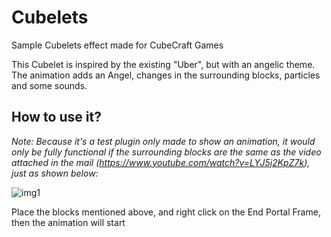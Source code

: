 # Cubelets
Sample Cubelets effect made for CubeCraft Games

This Cubelet is inspired by the existing "Uber", but with an angelic theme. The animation adds an Angel, changes in the surrounding blocks, particles and some sounds.

## How to use it?

*Note: Because it's a test plugin only made to show an animation, it would only be fully functional if the surrounding blocks are the 
same as the video attached in the mail (https://www.youtube.com/watch?v=LYJ5j2KpZ7k), just as shown below:*


[img1]: https://i.imgur.com/8EYPAXr.png "Blocks"
![img1]

Place the blocks mentioned above, and right click on the End Portal Frame, then the animation will start
